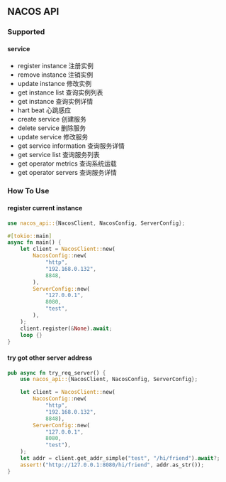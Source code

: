 ## NACOS API

### Supported

#### service

- register instance 注册实例
- remove instance 注销实例
- update instance 修改实例
- get instance list 查询实例列表
- get instance 查询实例详情
- hart beat 心跳感应
- create service 创建服务
- delete service 删除服务
- update service 修改服务
- get service information 查询服务详情
- get service list 查询服务列表
- get operator metrics 查询系统运载
- get operator servers 查询服务详情

### How To Use

#### register current instance

```rust
use nacos_api::{NacosClient, NacosConfig, ServerConfig};

#[tokio::main]
async fn main() {
    let client = NacosClient::new(
        NacosConfig::new(
            "http",
            "192.168.0.132",
            8848,
        ),
        ServerConfig::new(
            "127.0.0.1",
            8080,
            "test",
        ),
    );
    client.register(&None).await;
    loop {}
}
```

#### try got other server address

```rust
pub async fn try_req_server() {
    use nacos_api::{NacosClient, NacosConfig, ServerConfig};

    let client = NacosClient::new(
        NacosConfig::new(
            "http",
            "192.168.0.132",
            8848),
        ServerConfig::new(
            "127.0.0.1",
            8080,
            "test"),
    );
    let addr = client.get_addr_simple("test", "/hi/friend").await?;
    assert!("http://127.0.0.1:8080/hi/friend", addr.as_str());
}
```
    